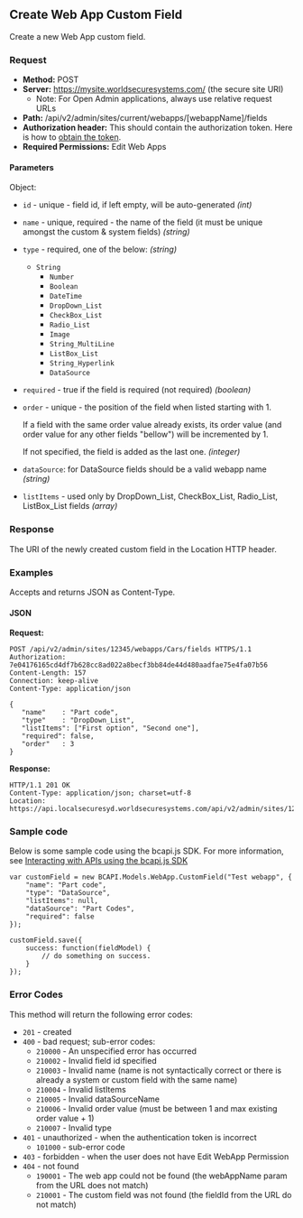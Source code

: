 ## Create Web App Custom Field

Create a new Web App custom field.

### Request

* **Method:** POST
* **Server:** https://mysite.worldsecuresystems.com/ (the secure site URI)
  * Note: For Open Admin applications, always use relative request URLs
* **Path:** /api/v2/admin/sites/current/webapps/[webappName]/fields
* **Authorization header:** This should contain the authorization token. Here is how to [obtain the token](http://developers.businesscatalyst.com/developer-documentation/oauth-in-bc.html).
* **Required Permissions:** Edit Web Apps

#### Parameters ####

Object:

* `id` - unique - field id, if left empty, will be auto-generated *(int)*
* `name` - unique, required - the name of the field (it must be unique amongst the custom & system fields) *(string)*
* `type` - required, one of the below: *(string)*
  * `String`
	* `Number`
	* `Boolean`
	* `DateTime`
	* `DropDown_List`
	* `CheckBox_List`
	* `Radio_List`
	* `Image`
	* `String_MultiLine`
	* `ListBox_List`
	* `String_Hyperlink`
	* `DataSource`
* `required` - true if the field is required (not required) *(boolean)*
* `order` - unique - the position of the field when listed starting with 1.

  If a field with the same order value already exists, its order value (and order value for any other fields "bellow") will be incremented by 1.

  If not specified, the field is added as the last one. *(integer)*
  
* `dataSource`: for DataSource fields should be a valid webapp name *(string)*
* `listItems` - used only by DropDown_List, CheckBox_List, Radio_List, ListBox_List fields *(array)*

### Response

The URI of the newly created custom field in the Location HTTP header.

### Examples

Accepts and returns JSON as Content-Type.

#### JSON

**Request:**
~~~
POST /api/v2/admin/sites/12345/webapps/Cars/fields HTTPS/1.1
Authorization: 7e04176165cd4df7b628cc8ad022a8becf3bb84de44d480aadfae75e4fa07b56
Content-Length: 157
Connection: keep-alive
Content-Type: application/json
 
{
   "name"    : "Part code",
   "type"    : "DropDown_List",
   "listItems": ["First option", "Second one"],
   "required": false,
   "order"   : 3
}
~~~

**Response:**

~~~
HTTP/1.1 201 OK
Content-Type: application/json; charset=utf-8
Location: https://api.localsecuresyd.worldsecuresystems.com/api/v2/admin/sites/123/webapps/Cars/fields/123
~~~

### Sample code

Below is some sample code using the bcapi.js SDK. For more information, see [Interacting with APIs using the bcapi.js SDK](http://docs.businesscatalyst.com/content/developer-guides/apis/javascript-sdk.html)

~~~
var customField = new BCAPI.Models.WebApp.CustomField("Test webapp", {
    "name": "Part code",
    "type": "DataSource",
    "listItems": null,
    "dataSource": "Part Codes",
    "required": false
});

customField.save({
    success: function(fieldModel) {
        // do something on success.
    }
});
~~~

### Error Codes

This method will return the following error codes:

* `201` - created
* `400` - bad request; sub-error codes:
	* `210000` - An unspecified error has occurred
	* `210002` - Invalid field id specified
	* `210003` - Invalid name (name is not syntactically correct or there is already a system or custom field with the same name)
	* `210004` - Invalid listItems
	* `210005` - Invalid dataSourceName
	* `210006` - Invalid order value (must be between 1 and max existing order value + 1)
	* `210007` - Invalid type
* `401` - unauthorized - when the authentication token is incorrect
	* `101000` - sub-error code
* `403` - forbidden - when the user does not have Edit WebApp Permission
* `404` - not found
	* `190001` - The web app could not be found (the webAppName param from the URL does not match)
	* `210001` - The custom field was not found (the fieldId from the URL do not match)

